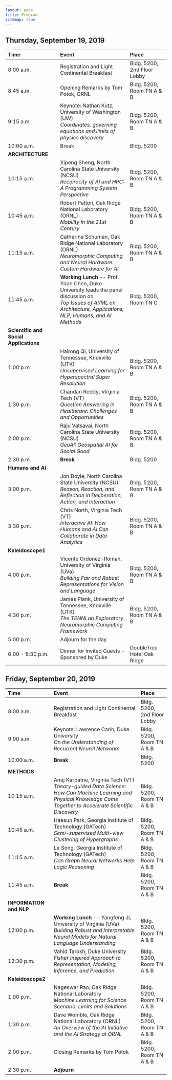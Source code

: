 ```yaml
---
layout: page
title: Program
sitemap: true
---
```

## Thursday, September 19, 2019

|Time    | Event    | Place  |
|:------  | :-----     | :----- |
|8:00 a.m. | Registration and Light Continental Breakfast |Bldg. 5200, 2nd Floor Lobby |
|8:45 a.m. | Opening Remarks by Tom Potok, ORNL | Bldg. 5200, Room TN A & B |
|9:15 a.m |	Keynote:  Nathan Kutz, University of Washington (UW) <br/> *Coordinates, governing equations and limits of physics discovery* | Bldg. 5200, Room TN A & B
| 10:00 a.m.| Break |	Bldg. 5200 |
|**ARCHITECTURE**|||
| 10:15 a.m.| Xipeng Sheng, North Carolina State University (NCSU) <br/> *Reciprocity of AI and HPC:  A Programming System Perspective* | Bldg. 5200, Room TN A & B |
| 10:45 a.m. | Robert Patton, Oak Ridge National Laboratory (ORNL)<br/> *Mobility in the 21st Century*  | Bldg. 5200, Room TN A & B |
| 11:15 a.m. | Catherine Schuman, Oak Ridge National Laboratory (ORNL)<br/> *Neuromorphic Computing and Neural Hardware: Custom Hardware for AI* | Bldg. 5200, Room TN A & B | 
| 11:45 a.m. | **Working Lunch** -- Prof. Yiran Chen, Duke University leads the panel discussion on <br/> *Top Issues of AI/ML on Architecture, Applications, NLP, Humans, and AI Methods* | Bldg. 5200, Room TN C |
|**Scientific and Social Applications**|||
|1:00 p.m.| Hairong Qi, University of Tennessee, Knoxville (UTK) <br/> *Unsupervised Learning for Hyperspectral Super Resolution* |Bldg. 5200, Room TN A & B|
|1:30 p.m.|Chandan Reddy, Virginia Tech (VT)<br/> *Question Answering in Healthcare:  Challenges and Opportunities* | Bldg. 5200, Room TN A & B
|2:00 p.m.|Raju Vatsavai, North Carolina State University (NCSU)<br/> *GeoAI:  Geospatial AI for Social Good* |Bldg. 5200, Room TN A & B
|2:30 p.m.|	**Break**	| Bldg. 5200 |
|**Humans and AI**|||
|3:00 p.m.| Jon Doyle, North Carolina State University (NCSU)<br/> *Reason, Reaction, and Reflection in Deliberation, Action, and Interaction* |Bldg. 5200, Room TN A & B|
|3:30 p.m.| Chris North, Virginia Tech (VT)<br/> *Interactive AI:  How Humans and AI Can Collaborate in Data Analytics*|Bldg. 5200, Room TN A & B|
|**Kaleidoscope1**|||
|4:00 p.m.|Vicente Ordonez-Roman, University of Virginia (UVa)<br/> *Building Fair and Robust Representations for Vision and Language* |Bldg. 5200, Room TN A & B|
|4:30 p.m.|James Plank, University of Tennessee, Knoxville (UTK)<br/> *The TENNLab Exploratory Neuromorphic Computing Framework*|Bldg. 5200, Room TN A & B|
|5:00 p.m.| Adjourn for the day||
|6:00 - 8:30 p.m.| Dinner for Invited Guests - Sponsored by Duke | DoubleTree Hotel Oak Ridge |

## Friday, September 20, 2019

|Time    | Event    | Place  |
|:------  | :-----     | :----- |
|8:00 a.m.| Registration and Light Continental Breakfast | Bldg. 5200, 2nd Floor Lobby| 
|9:00 a.m. | Keynote:  Lawrence Carin, Duke University <br/> *On the Understanding of Recurrent Neural Networks*|Bldg. 5200, Room TN A & B|
|10:00 a.m.| **Break**	|Bldg. 5200|
|**METHODS**|||
|10:15 a.m.|Anuj Karpatne, Virginia Tech (VT)<br/> *Theory-guided Data Science:  How Can Machine Learning and Physical Knowledge Come Together to Accelerate Scientific Discovery* |Bldg. 5200, Room TN A & B|
|10:45 a.m.|Haesun Park, Georgia Institute of Technology (GATech)<br/> *Semi-supervised Multi-view Clustering of Hypergraphs* |Bldg. 5200, Room TN A & B|
|11:15 a.m.| Le Song, Georgia Institute of Technology (GATech)<br/> *Can Graph Neural Networks Help Logic Reasoning*|Bldg. 5200, Room TN A & B|
|11:45 a.m.| **Break**	|Bldg. 5200, Room TN A & B|
|**INFORMATION and NLP**|||
|12:00 p.m.| **Working Lunch** -- Yangfeng Ji, University of Virginia (UVa) <br/> *Building Robust and Interpretable Neural Models for Natural Language Understanding* |Bldg. 5200, Room TN A & B|
|12:30 p.m.| Vahid Tarokh, Duke University <br/> *Fisher Inspired Approach to Representation, Modeling, Inference, and Prediction* |Bldg. 5200, Room TN A & B|
|**Kaleidoscope2**|||
|1:00 p.m.| Nageswar Rao, Oak Ridge National Laboratory <br/> *Machine Learning for Science Scenario: Limits and Solutions* |Bldg. 5200, Room TN A & B|
|1:30 p.m.| Dave Womble, Oak Ridge National Laboratory (ORNL)<br/> *An Overview of the AI Initiative and the AI Strategy at ORNL* |Bldg. 5200, Room TN A & B|
|2:00 p.m.| Closing Remarks by Tom Potok| Bldg. 5200, Room TN A & B|
|2:30 p.m.| **Adjourn** ||
